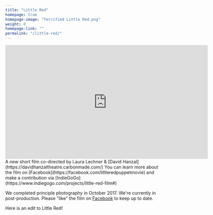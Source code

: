 ```yaml
---
title: "Little Red"
homepage: true
homepage-image: "Terrified Little Red.png"
weight: 0
homepage-link: ""
permalink: "/little-red/"
---
```

<iframe src="https://player.vimeo.com/video/237485607" width="640" height="360" frameborder="0" webkitallowfullscreen mozallowfullscreen allowfullscreen></iframe>
A new short film co-directed by Laura Lechner & [David Hanzal](https://davidhanzaltheatre.carbonmade.com/) 
You can learn more about the film on [Facebook](https://facebook.com/littleredpuppetmovie) and make a contribution via [IndieGoGo](https://www.indiegogo.com/projects/little-red-film#)

We completed principle photography in October 2017. We're currently in post-production. Please "like" the film on [Facebook](https://facebook.com/littleredpuppetmovie) to keep up to date.

Here is an edit to Little Red!
